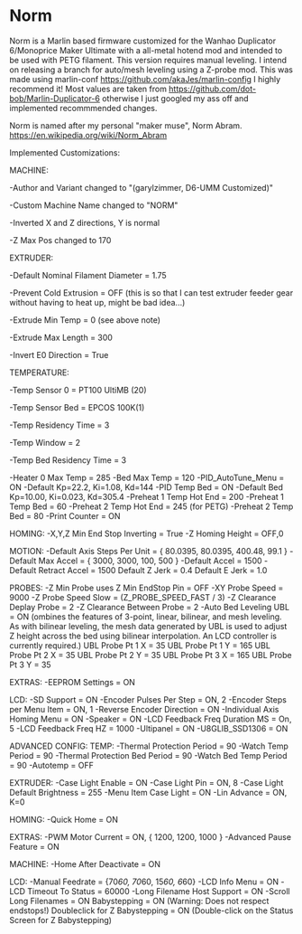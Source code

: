 # Norm
Norm is a Marlin based firmware customized for the Wanhao Duplicator 6/Monoprice Maker Ultimate with a all-metal hotend mod and intended to be used with PETG filament. This version requires manual leveling. I intend on releasing a branch for auto/mesh leveling using a Z-probe mod. This was made using marlin-conf https://github.com/akaJes/marlin-config I highly recommend it! Most values are taken from https://github.com/dot-bob/Marlin-Duplicator-6 otherwise I just googled my ass off and implemented recommmended changes.

Norm is named after my personal "maker muse", Norm Abram. https://en.wikipedia.org/wiki/Norm_Abram

Implemented Customizations:

MACHINE:

-Author and Variant changed to "(garylzimmer, D6-UMM Customized)"

-Custom Machine Name changed to "NORM"

-Inverted X and Z directions, Y is normal

-Z Max Pos changed to 170


EXTRUDER:

-Default Nominal Filament Diameter = 1.75

-Prevent Cold Extrusion = OFF (this is so that I can test extruder feeder gear without having to heat up, might be bad idea...)

-Extrude Min Temp = 0 (see above note)

-Extrude Max Length = 300

-Invert E0 Direction = True


TEMPERATURE:

-Temp Sensor 0 = PT100 UltiMB (20)

-Temp Sensor Bed = EPCOS 100K(1)

-Temp Residency Time = 3

-Temp Window = 2

-Temp Bed Residency Time = 3

-Heater 0 Max Temp = 285
-Bed Max Temp = 120
-PID_AutoTune_Menu = ON
-Default Kp=22.2, Ki=1.08, Kd=144
-PID Temp Bed = ON
-Default Bed Kp=10.00, Ki=0.023, Kd=305.4
-Preheat 1 Temp Hot End = 200 
-Preheat 1 Temp Bed = 60
-Preheat 2 Temp Hot End = 245 (for PETG)
-Preheat 2 Temp Bed = 80
-Print Counter = ON

HOMING:
-X,Y,Z Min End Stop Inverting = True
-Z Homing Height = OFF,0

MOTION:
-Default Axis Steps Per Unit = { 80.0395, 80.0395, 400.48, 99.1 }
-Default Max Accel = { 3000, 3000, 100, 500 }
-Default Accel = 1500
-Default Retract Accel = 1500
Default Z Jerk = 0.4
Default E Jerk = 1.0

PROBES:
-Z Min Probe uses Z Min EndStop Pin = OFF
-XY Probe Speed = 9000
-Z Probe Speed Slow = (Z_PROBE_SPEED_FAST / 3)
-Z Clearance Deplay Probe = 2
-Z Clearance Between Probe = 2
-Auto Bed Leveling UBL = ON (ombines the features of 3-point, linear, bilinear, and mesh leveling. As with bilinear leveling, the mesh data generated by UBL is used to adjust Z height across the bed using bilinear interpolation. An LCD controller is currently required.)
UBL Probe Pt 1 X = 35
UBL Probe Pt 1 Y = 165
UBL Probe Pt 2 X = 35
UBL Probe Pt 2 Y = 35
UBL Probe Pt 3 X = 165
UBL Probe Pt 3 Y = 35

EXTRAS:
-EEPROM Settings = ON

LCD:
-SD Support = ON
-Encoder Pulses Per Step = ON, 2
-Encoder Steps per Menu Item = ON, 1
-Reverse Encoder Direction = ON
-Individual Axis Homing Menu = ON
-Speaker = ON
-LCD Feedback Freq Duration MS = On, 5
-LCD Feedback Freq HZ = 1000
-Ultipanel = ON
-U8GLIB_SSD1306 = ON

ADVANCED CONFIG:
TEMP:
-Thermal Protection Period = 90
-Watch Temp Period = 90
-Thermal Protection Bed Period = 90
-Watch Bed Temp Period = 90
-Autotemp = OFF

EXTRUDER:
-Case Light Enable = ON
-Case Light Pin = ON, 8
-Case Light Default Brightness = 255
-Menu Item Case Light = ON
-Lin Advance = ON, K=0

HOMING:
-Quick Home = ON

EXTRAS:
-PWM Motor Current = ON, { 1200, 1200, 1000 }
-Advanced Pause Feature = ON

MACHINE:
-Home After Deactivate = ON

LCD:
-Manual Feedrate = {70*60, 70*60, 15*60, 6*60}
-LCD Info Menu = ON
-LCD Timeout To Status = 60000
-Long Filename Host Support = ON
-Scroll Long Filenames = ON
Babystepping = ON (Warning: Does not respect endstops!)
Doubleclick for Z Babystepping = ON (Double-click on the Status Screen for Z Babystepping)
